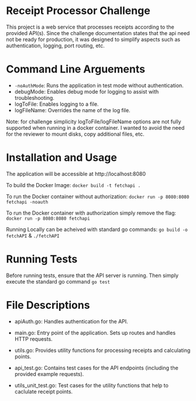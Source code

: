 # Receipt Processor Challenge

This project is a web service that processes receipts according to the provided API(s). Since the challenge documentation states that the api need not be ready for production, it was designed to simplify aspects such as authentication, logging, port routing, etc.

# Command Line Arguements

- `-noAuthMode`: Runs the application in test mode without authentication.
- debugMode: Enables debug mode for logging to assist with troubleshooting.
- logToFile: Enables logging to a file.
- logFileName: Overrides the name of the log file.

Note: for challenge simplicity logToFile/logFileName options are not fully supported when running in a docker container. I wanted to avoid the need for the reviewer to mount disks, copy additional files, etc.

# Installation and Usage

The application will be accessible at http://localhost:8080

To build the Docker Image: `docker build -t fetchapi .`

To run the Docker container without authorization: `docker run -p 8080:8080 fetchapi -noauth`

To run the Docker container with authorization simply remove the flag: `docker run -p 8080:8080 fetchapi`

Running Locally can be acheived with standard go commands: `go build -o fetchAPI` & `./fetchAPI`

# Running Tests

Before running tests, ensure that the API server is running. Then simply execute the standard go command `go test`

# File Descriptions

- apiAuth.go: Handles authentication for the API.
- main.go: Entry point of the application. Sets up routes and handles HTTP requests.
- utils.go: Provides utility functions for processing receipts and calculating points.

- api_test.go: Contains test cases for the API endpoints (including the provided example requests).
- utils_unit_test.go: Test cases for the utility functions that help to caclulate receipt points.
